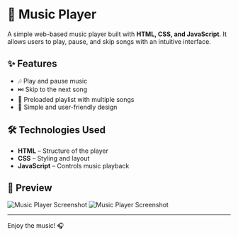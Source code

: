 # 🎵 Music Player

A simple web-based music player built with **HTML, CSS, and JavaScript**. It allows users to play, pause, and skip songs with an intuitive interface.

## ✨ Features
- 🎶 Play and pause music
- ⏭️ Skip to the next song
- 📃 Preloaded playlist with multiple songs
- 🎨 Simple and user-friendly design

## 🛠 Technologies Used
- **HTML** – Structure of the player
- **CSS** – Styling and layout
- **JavaScript** – Controls music playback

## 📸 Preview
![Music Player Screenshot](https://github.com/user-attachments/assets/51d06776-6aea-424b-8d49-a1e8ac62c5a2)
![Music Player Screenshot](https://github.com/Kreliannn/MusicPlayer/issues/2#issue-2946030011)

---

Enjoy the music! 🎧


